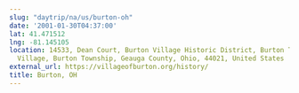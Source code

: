 ```yaml
---
slug: "daytrip/na/us/burton-oh"
date: '2001-01-30T04:37:00'
lat: 41.471512
lng: -81.145105
location: 14533, Dean Court, Burton Village Historic District, Burton Township, Burton
  Village, Burton Township, Geauga County, Ohio, 44021, United States
external_url: https://villageofburton.org/history/
title: Burton, OH
---
```



